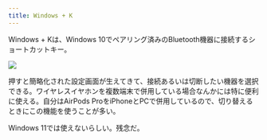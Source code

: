 ```yaml
---
title: Windows + K
---
```

Windows + Kは、Windows 10でペアリング済みのBluetooth機器に接続するショートカットキー。

![](https://lh5.googleusercontent.com/YGqOoTbwf9rSp9l8tDUTDnS5Y_DS3aRo2N5sbqLfrFZXOyDW27URgN72Le4zskt4Nf9zwVNoaY9Rvqv4uadm8_VnRvBFUhMl_fMx8NcI2jjkwBwRoAfLdKmU4RwzecZqvJRRSeu9cTJw8daJr3PfVUBFAHBDEZfscWTa0ZHg0ExrbY_nisEl2rV0V_Zs)

押すと簡略化された設定画面が生えてきて、接続あるいは切断したい機器を選択できる。ワイヤレスイヤホンを複数端末で併用している場合なんかには特に便利に使える。自分はAirPods ProをiPhoneとPCで併用しているので、切り替えるときにこの機能を使うことが多い。

Windows 11では使えないらしい。残念だ。
